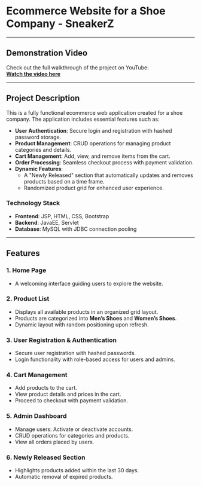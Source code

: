 # Ecommerce Website for a Shoe Company - SneakerZ

---

## Demonstration Video
Check out the full walkthrough of the project on YouTube:  
[**Watch the video here**](https://youtu.be/fl1czKpSB5g?si=pdWXNVLtA0cTn9uk)

---

## Project Description
This is a fully functional ecommerce web application created for a shoe company. The application includes essential features such as:
- **User Authentication**: Secure login and registration with hashed password storage.
- **Product Management**: CRUD operations for managing product categories and details.
- **Cart Management**: Add, view, and remove items from the cart.
- **Order Processing**: Seamless checkout process with payment validation.
- **Dynamic Features**:
    - A "Newly Released" section that automatically updates and removes products based on a time frame.
    - Randomized product grid for enhanced user experience.

### Technology Stack
- **Frontend**: JSP, HTML, CSS, Bootstrap
- **Backend**: JavaEE, Servlet
- **Database**: MySQL with JDBC connection pooling

---
## Features
### 1. **Home Page**
- A welcoming interface guiding users to explore the website.

### 2. **Product List**
- Displays all available products in an organized grid layout.
- Products are categorized into **Men’s Shoes** and **Women’s Shoes**.
- Dynamic layout with random positioning upon refresh.

### 3. **User Registration & Authentication**
- Secure user registration with hashed passwords.
- Login functionality with role-based access for users and admins.

### 4. **Cart Management**
- Add products to the cart.
- View product details and prices in the cart.
- Proceed to checkout with payment validation.

### 5. **Admin Dashboard**
- Manage users: Activate or deactivate accounts.
- CRUD operations for categories and products.
- View all orders placed by users.

### 6. **Newly Released Section**
- Highlights products added within the last 30 days.
- Automatic removal of expired products.





